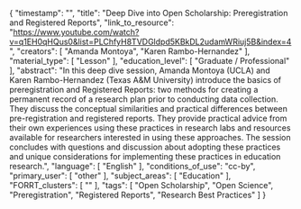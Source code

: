 {
    "timestamp": "",
    "title": "Deep Dive into Open Scholarship: Preregistration and Registered Reports",
    "link_to_resource": "https://www.youtube.com/watch?v=q1EH0qHQus0&list=PLChfyH8TVDGldpd5KBkDL2udamWRiuj5B&index=4",
    "creators": [
        "Amanda Montoya",
        "Karen Rambo-Hernandez"
    ],
    "material_type": [
        "Lesson"
    ],
    "education_level": [
        "Graduate / Professional"
    ],
    "abstract": "In this deep dive session, Amanda Montoya (UCLA) and Karen Rambo-Hernandez (Texas A&M University) introduce the basics of preregistration and Registered Reports: two methods for creating a permanent record of a research plan prior to conducting data collection. They discuss the conceptual similarities and practical differences between pre-registration and registered reports. They provide practical advice from their own experiences using these practices in research labs and resources available for researchers interested in using these approaches. The session concludes with questions and discussion about adopting these practices and unique considerations for implementing these practices in education research.",
    "language": [
        "English"
    ],
    "conditions_of_use": "cc-by",
    "primary_user": [
        "other"
    ],
    "subject_areas": [
        "Education"
    ],
    "FORRT_clusters": [
        ""
    ],
    "tags": [
        "Open Scholarship",
        "Open Science",
        "Preregistration",
        "Registered Reports",
        "Research Best Practices"
    ]
}
